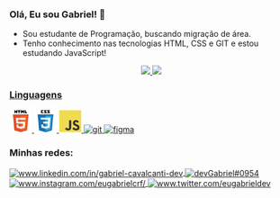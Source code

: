### Olá, Eu sou Gabriel! 👋

- Sou estudante de Programação, buscando migração de área.
- Tenho conhecimento nas tecnologias HTML, CSS e GIT e estou estudando JavaScript!

<div display="flex" align="center">
  <a href="https://github.com/gabrielcavalcantids">
  <img height="140em" src="https://github-readme-stats.vercel.app/api?username=gabrielcavalcantids&show_icons=true&theme=dark&include_all_commits=true&count_private=true"/>
  <img height="140em" src="https://github-readme-stats.vercel.app/api/top-langs/?username=gabrielcavalcantids&layout=compact&langs_count=7&theme=dark"/>
</div>
   <h3 align="left">Linguagens</h3>
   <p align="left">
     <a href="https://www.w3.org/html/" target="_blank" rel="noreferrer"> 
       <img src="https://raw.githubusercontent.com/devicons/devicon/master/icons/html5/html5-original-wordmark.svg" alt="html5" width="40" height="40"/> 
     </a> 
     <a href="https://www.w3schools.com/css/" target="_blank" rel="noreferrer"> 
       <img src="https://raw.githubusercontent.com/devicons/devicon/master/icons/css3/css3-original-wordmark.svg" alt="css3" width="40" height="40"/> 
     </a> 
     <a href="https://developer.mozilla.org/en-US/docs/Web/JavaScript" target="_blank" rel="noreferrer"> 
       <img src="https://raw.githubusercontent.com/devicons/devicon/master/icons/javascript/javascript-original.svg" alt="javascript" width="40" height="40"/> 
     </a>
      <a href="https://git-scm.com/" target="_blank" rel="noreferrer"> 
       <img src="https://www.vectorlogo.zone/logos/git-scm/git-scm-icon.svg" alt="git" width="40" height="40"/> 
     </a> 
     <a href="https://www.figma.com/" target="_blank" rel="noreferrer"> 
       <img src="https://www.vectorlogo.zone/logos/figma/figma-icon.svg" alt="figma" width="40" height="40"/> 
     </a>
      </p>
     <h3 align="left">Minhas redes:</h3>
    <p align="left">
      <a href="https://linkedin.com/in/www.linkedin.com/in/gabriel-cavalcanti-dev" target="blank">
      <img align="center" src="https://raw.githubusercontent.com/rahuldkjain/github-profile-readme-generator/master/src/images/icons/Social/linked-in-alt.svg" alt="www.linkedin.com/in/gabriel-cavalcanti-dev" height="30" width="40" />
      </a>
       <a href="https://discord.gg/devGabriel#0954" target="blank">
      <img align="center" src="https://raw.githubusercontent.com/rahuldkjain/github-profile-readme-generator/master/src/images/icons/Social/discord.svg" alt="devGabriel#0954" height="30" width="40" />
      </a>
      <a href="https://instagram.com/eugabrielcrf/" target="blank">
      <img align="center" src="https://raw.githubusercontent.com/rahuldkjain/github-profile-readme-generator/master/src/images/icons/Social/instagram.svg" alt="www.instagram.com/eugabrielcrf/" height="30" width="40" />
      </a>
      <a href="https://twitter.com/eugabrieldev" target="blank">
      <img align="center" src="https://raw.githubusercontent.com/rahuldkjain/github-profile-readme-generator/master/src/images/icons/Social/twitter.svg" alt="www.twitter.com/eugabrieldev" height="30" width="40"/>
      </a>  
      </p>
  
      



